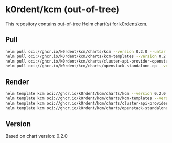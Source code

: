 # k0rdent/kcm (out-of-tree)

This repository contains out-of-tree Helm chart(s) for [k0rdent/kcm](https://docs.k0rdent.io/v0.2.0/quickstarts/quickstart-1-mgmt-node-and-cluster/#install-k0rdent).

## Pull

```bash
helm pull oci://ghcr.io/k0rdent/kcm/charts/kcm --version 0.2.0 --untar --untardir ./TEMP/.
helm pull oci://ghcr.io/k0rdent/kcm/charts/kcm-templates --version 0.2.0 --untar --untardir ./TEMP/.
helm pull oci://ghcr.io/k0rdent/kcm/charts/cluster-api-provider-openstack --version 0.2.0 --untar --untardir ./TEMP/.
helm pull oci://ghcr.io/k0rdent/kcm/charts/openstack-standalone-cp --version 0.2.0 --untar --untardir ./TEMP/.
```

## Render

```bash
helm template kcm oci://ghcr.io/k0rdent/kcm/charts/kcm --version 0.2.0 -n kcm-system --output-dir ./TEMP/.
helm template kcm oci://ghcr.io/k0rdent/kcm/charts/kcm-templates --version 0.2.0 -n kcm-system --output-dir ./TEMP/.
helm template kcm oci://ghcr.io/k0rdent/kcm/charts/cluster-api-provider-openstack --version 0.2.0 -n kcm-system --output-dir ./TEMP/.
helm template kcm oci://ghcr.io/k0rdent/kcm/charts/openstack-standalone-cp --version 0.2.0 -n kcm-system --output-dir ./TEMP/.
```

## Version

Based on chart version: 0.2.0

